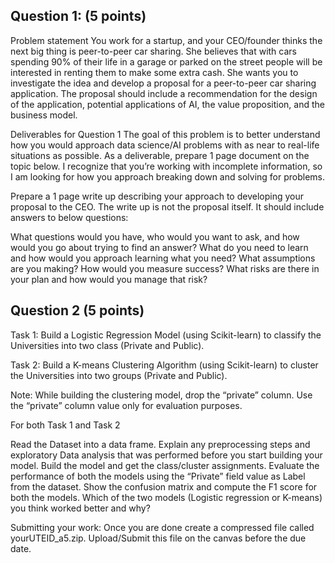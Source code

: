 ## Question 1: (5 points)
Problem statement
You work for a startup, and your CEO/founder thinks the next big thing is peer-to-peer car sharing.  She believes that with cars spending 90% of their life in a garage or parked on the street people will be interested in renting them to make some extra cash.  She wants you to investigate the idea and develop a proposal for a peer-to-peer car sharing application.  The proposal should include a recommendation for the design of the application, potential applications of AI, the value proposition, and the business model.

Deliverables for Question 1
The goal of this problem is to better understand how you would approach data science/AI problems with as near to real-life situations as possible. As a deliverable, prepare 1 page document on the topic below. I recognize that you’re working with incomplete information, so I am looking for how you approach breaking down and solving for problems.

Prepare a 1 page write up describing your approach to developing your proposal to the CEO. The write up is not the proposal itself. It should include answers to below questions:

What questions would you have, who would you want to ask, and how would you go about trying to find an answer?
What do you need to learn and how would you approach learning what you need?
What assumptions are you making?
How would you measure success?
What risks are there in your plan and how would you manage that risk?

## Question 2 (5 points)
Task 1: Build a Logistic Regression Model (using Scikit-learn) to classify the Universities into two class (Private and Public).

Task 2: Build a K-means Clustering Algorithm (using Scikit-learn) to cluster the Universities into two groups (Private and Public).

Note: While building the clustering model, drop the “private” column. Use the “private” column value only for evaluation purposes.

For both Task 1 and Task 2

Read the Dataset into a data frame.
Explain any preprocessing steps and exploratory Data analysis that was performed before you start building your model.
Build the model and get the class/cluster assignments.
Evaluate the performance of both the models using the “Private” field value as Label from the dataset. Show the confusion matrix and compute the F1 score for both the models.
Which of the two models (Logistic regression or K-means) you think worked better and why?

Submitting your work:
Once you are done create a compressed file called yourUTEID_a5.zip. Upload/Submit this file on the canvas before the due date.

 
